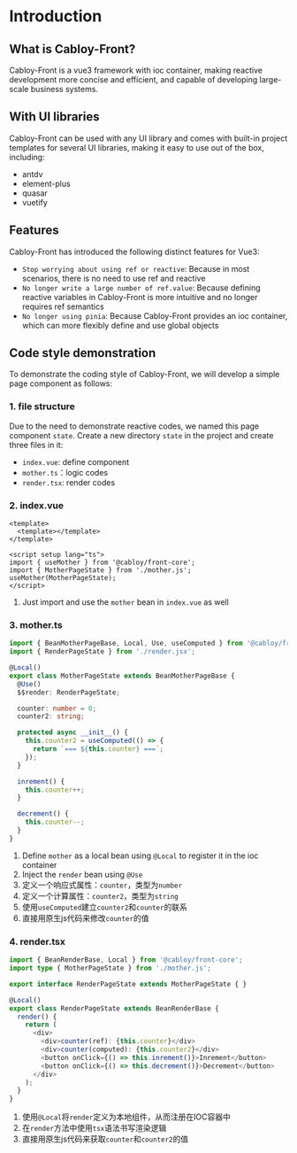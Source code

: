 # Introduction

## What is Cabloy-Front?

Cabloy-Front is a vue3 framework with ioc container, making reactive development more concise and efficient, and capable of developing large-scale business systems.

## With UI libraries

Cabloy-Front can be used with any UI library and comes with built-in project templates for several UI libraries, making it easy to use out of the box, including:

- antdv
- element-plus
- quasar
- vuetify

## Features

Cabloy-Front has introduced the following distinct features for Vue3:

- `Stop worrying about using ref or reactive`: Because in most scenarios, there is no need to use ref and reactive
- `No longer write a large number of ref.value`: Because defining reactive variables in Cabloy-Front is more intuitive and no longer requires ref semantics
- `No longer using pinia`: Because Cabloy-Front provides an ioc container, which can more flexibly define and use global objects

## Code style demonstration

To demonstrate the coding style of Cabloy-Front, we will develop a simple page component as follows:

### 1. file structure

Due to the need to demonstrate reactive codes, we named this page component `state`. Create a new directory `state` in the project and create three files in it:

- `index.vue`: define component
- `mother.ts`：logic codes
- `render.tsx`: render codes

### 2. index.vue

```vue
<template>
  <template></template>
</template>

<script setup lang="ts">
import { useMother } from '@cabloy/front-core';
import { MotherPageState } from './mother.js';
useMother(MotherPageState);
</script>
```

1. Just import and use the `mother` bean in `index.vue` as well

### 3. mother.ts

```typescript
import { BeanMotherPageBase, Local, Use, useComputed } from '@cabloy/front-core';
import { RenderPageState } from './render.jsx';

@Local()
export class MotherPageState extends BeanMotherPageBase {
  @Use()
  $$render: RenderPageState;

  counter: number = 0;
  counter2: string;

  protected async __init__() {
    this.counter2 = useComputed(() => {
      return `=== ${this.counter} ===`;
    });
  }

  inrement() {
    this.counter++;
  }

  decrement() {
    this.counter--;
  }
}
```

1. Define `mother` as a local bean using `@Local` to register it in the ioc container
2. Inject the `render` bean using `@Use`
3. 定义一个响应式属性：`counter`，类型为`number`
4. 定义一个计算属性：`counter2`，类型为`string`
5. 使用`useComputed`建立`counter2`和`counter`的联系
6. 直接用原生js代码来修改`counter`的值

### 4. render.tsx

```typescript
import { BeanRenderBase, Local } from '@cabloy/front-core';
import type { MotherPageState } from './mother.js';

export interface RenderPageState extends MotherPageState { }

@Local()
export class RenderPageState extends BeanRenderBase {
  render() {
    return (
      <div>
        <div>counter(ref): {this.counter}</div>
        <div>counter(computed): {this.counter2}</div>
        <button onClick={() => this.inrement()}>Inrement</button>
        <button onClick={() => this.decrement()}>Decrement</button>
      </div>
    );
  }
}
```

1. 使用`@Local`将`render`定义为本地组件，从而注册在IOC容器中
2. 在`render`方法中使用`tsx`语法书写渲染逻辑
3. 直接用原生js代码来获取`counter`和`counter2`的值
